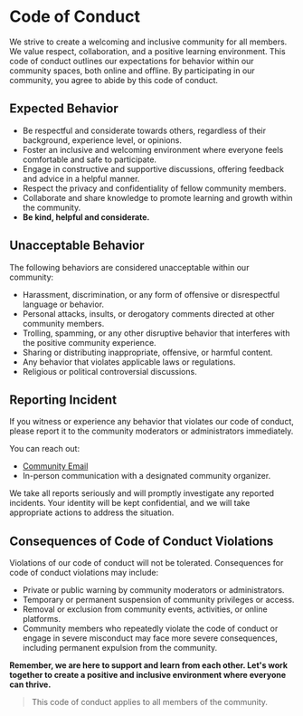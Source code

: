 # Code of Conduct
We strive to create a welcoming and inclusive community for all members. We value respect, collaboration, and a positive learning environment. This code of conduct outlines our expectations for behavior within our community spaces, both online and offline. By participating in our community, you agree to abide by this code of conduct.

## Expected Behavior
- Be respectful and considerate towards others, regardless of their background, experience level, or opinions.
- Foster an inclusive and welcoming environment where everyone feels comfortable and safe to participate.
- Engage in constructive and supportive discussions, offering feedback and advice in a helpful manner.
- Respect the privacy and confidentiality of fellow community members.
- Collaborate and share knowledge to promote learning and growth within the community.
- **Be kind, helpful and considerate.**

## Unacceptable Behavior
The following behaviors are considered unacceptable within our community:
- Harassment, discrimination, or any form of offensive or disrespectful language or behavior.
- Personal attacks, insults, or derogatory comments directed at other community members.
- Trolling, spamming, or any other disruptive behavior that interferes with the positive community experience.
- Sharing or distributing inappropriate, offensive, or harmful content.
- Any behavior that violates applicable laws or regulations.
- Religious or political controversial discussions.

## Reporting Incident
If you witness or experience any behavior that violates our code of conduct, please report it to the community moderators or administrators immediately. 

You can reach out:
- [Community Email](mailto:open8hub@gmail.com)
- In-person communication with a designated community organizer.

We take all reports seriously and will promptly investigate any reported incidents. Your identity will be kept confidential, and we will take appropriate actions to address the situation.

## Consequences of Code of Conduct Violations
Violations of our code of conduct will not be tolerated. Consequences for code of conduct violations may include:

- Private or public warning by community moderators or administrators.
- Temporary or permanent suspension of community privileges or access.
- Removal or exclusion from community events, activities, or online platforms.
- Community members who repeatedly violate the code of conduct or engage in severe misconduct may face more severe consequences, including permanent expulsion from the community.

**Remember, we are here to support and learn from each other. Let's work together to create a positive and inclusive environment where everyone can thrive.**

> This code of conduct applies to all members of the community.
